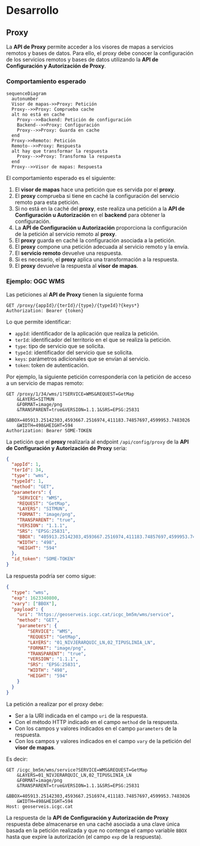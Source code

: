 # Desarrollo

## Proxy

La **API de Proxy** permite acceder a los visores de mapas a servicios remotos y bases de datos.
Para ello, el proxy debe conocer la configuración de los servicios remotos y bases de datos utilizando 
la **API de Configuración y Autorización de Proxy**.

### Comportamiento esperado

``` mermaid
sequenceDiagram
  autonumber
  Visor de mapas->>Proxy: Petición
  Proxy-->>Proxy: Comprueba cache
  alt no está en cache
    Proxy-->>Backend: Petición de configuración
    Backend-->>Proxy: Configuración
    Proxy-->>Proxy: Guarda en cache
  end
  Proxy->>Remoto: Petición
  Remoto-->>Proxy: Respuesta
  alt hay que transformar la respuesta
    Proxy-->>Proxy: Transforma la respuesta
  end
  Proxy-->>Visor de mapas: Respuesta
```

El comportamiento esperado es el siguiente:

1. El **visor de mapas** hace una petición que es servida por el **proxy**.
2. El **proxy** comprueba si tiene en caché la configuración del servicio remoto para esta petición.
3. Si no está en la caché del **proxy**, este realiza una petición a la **API de Configuración u Autorización** en el **backend** para obtener la configuración.
4. La **API de Configuración u Autorización** proporciona la configuración de la petición al servicio remoto al **proxy**.
5. El **proxy** guarda en caché la configuración asociada a la petición.
6. El **proxy** compone una petición adecuada al servicio remoto y la envía.
7. El **servicio remoto** devuelve una respuesta.
8. Si es necesario, el **proxy** aplica una transformación a la respuesta.
9. El **proxy** devuelve la respuesta al **visor de mapas**.

### Ejemplo: OGC WMS

Las peticiones al **API de Proxy** tienen la siguiente forma 

```http
GET /proxy/{appId}/{terId}/{type}/{typeId}?{keys*}
Authorization: Bearer {token}
```

Lo que permite identificar:

- `appId`: identificador de la aplicación que realiza la petición.
- `terId`: identificador del territorio en el que se realiza la petición.
- `type`: tipo de servicio que se solicita.
- `typeId`: identificador del servicio que se solicita.
- `keys`: parámetros adicionales que se envían al servicio.
- `token`: token de autenticación.

Por ejemplo, la siguiente petición correspondería con la petición de acceso a un servicio de mapas remoto:

```http
GET /proxy/1/34/wms/1?SERVICE=WMS&REQUEST=GetMap
    &LAYERS=SITMUN
    &FORMAT=image/png
    &TRANSPARENT=true&VERSION=1.1.1&SRS=EPSG:25831
    &BBOX=405913.25142303,4593667.2516974,411183.74857697,4599953.7483026
    &WIDTH=498&HEIGHT=594
Authorization: Bearer SOME-TOKEN    
```

La petición que el **proxy** realizaría al endpoint `/api/config/proxy` de la **API de Configuración y Autorización de Proxy** seria:

```json
{
  "appId": 1,
  "terId": 34,
  "type": "wms",
  "typeId": 1,
  "method": "GET",
  "parameters": {
    "SERVICE": "WMS",
    "REQUEST": "GetMap",
    "LAYERS": "SITMUN",
    "FORMAT": "image/png",
    "TRANSPARENT": "true",
    "VERSION": "1.1.1",
    "SRS": "EPSG:25831",
    "BBOX": "405913.25142303,4593667.2516974,411183.74857697,4599953.7483026",
    "WIDTH": "498",
    "HEIGHT": "594"
  },
  "id_token": "SOME-TOKEN"
}
```

La respuesta podría ser como sigue:

```json
{
  "type": "wms",
  "exp": 1623340800,
  "vary": ["BBOX"],
  "payload": {
    "uri": "https://geoserveis.icgc.cat/icgc_bm5m/wms/service",
    "method": "GET",
    "parameters": {
        "SERVICE": "WMS",
        "REQUEST": "GetMap",
        "LAYERS": "01_NIVJERARQUIC_LN,02_TIPUSLINIA_LN",
        "FORMAT": "image/png",
        "TRANSPARENT": "true",
        "VERSION": "1.1.1",
        "SRS": "EPSG:25831",
        "WIDTH": "498",
        "HEIGHT": "594"
    }
  }
}
```

La petición a realizar por el proxy debe:

- Ser a la URI indicada en el campo `uri` de la respuesta.
- Con el método HTTP indicado en el campo `method` de la respuesta.
- Con los campos y valores indicados en el campo `parameters` de la respuesta.
- Con los campos y valores indicados en el campo `vary` de la petición del **visor de mapas**.

Es decir:

```http
GET /icgc_bm5m/wms/service?SERVICE=WMS&REQUEST=GetMap
    &LAYERS=01_NIVJERARQUIC_LN,02_TIPUSLINIA_LN
    &FORMAT=image/png
    &TRANSPARENT=true&VERSION=1.1.1&SRS=EPSG:25831
    &BBOX=405913.25142303,4593667.2516974,411183.74857697,4599953.7483026
    &WIDTH=498&HEIGHT=594
Host: geoserveis.icgc.cat
```

La respuesta de la **API de Configuración y Autorización de Proxy** respuesta debe almacenarse en una caché asociada
a una clave única basada en la petición realizada y que no contenga el campo variable `BBOX` hasta que expire
la autorización (el campo `exp` de la respuesta).
